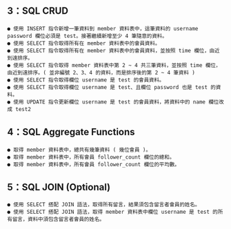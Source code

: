## 3：SQL CRUD
    ● 使用 INSERT 指令新增一筆資料到 member 資料表中，這筆資料的 username password 欄位必須是 test。接著繼續新增至少 4 筆隨意的資料。
    ● 使用 SELECT 指令取得所有在 member 資料表中的會員資料。
    ● 使用 SELECT 指令取得所有在 member 資料表中的會員資料，並按照 time 欄位，由近到遠排序。
    ● 使用 SELECT 指令取得 member 資料表中第 2 ~ 4 共三筆資料，並按照 time 欄位，由近到遠排序。( 並非編號 2、3、4 的資料，而是排序後的第 2 ~ 4 筆資料 )
    ● 使用 SELECT 指令取得欄位 username 是 test 的會員資料。
    ● 使用 SELECT 指令取得欄位 username 是 test、且欄位 password 也是 test 的資料。
    ● 使用 UPDATE 指令更新欄位 username 是 test 的會員資料，將資料中的 name 欄位改成 test2
## 4：SQL Aggregate Functions
    ● 取得 member 資料表中，總共有幾筆資料 ( 幾位會員 )。
    ● 取得 member 資料表中，所有會員 follower_count 欄位的總和。
    ● 取得 member 資料表中，所有會員 follower_count 欄位的平均數。
## 5：SQL JOIN (Optional)
    ● 使用 SELECT 搭配 JOIN 語法，取得所有留言，結果須包含留言者會員的姓名。
    ● 使用 SELECT 搭配 JOIN 語法，取得 member 資料表中欄位 username 是 test 的所有留言，資料中須包含留言者會員的姓名。
